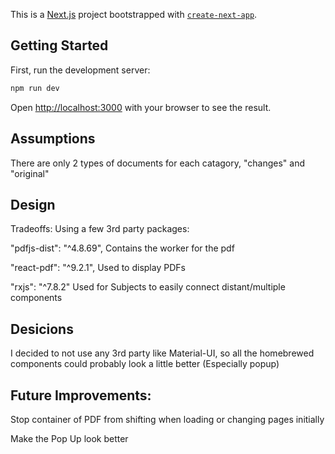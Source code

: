 This is a [Next.js](https://nextjs.org) project bootstrapped with [`create-next-app`](https://nextjs.org/docs/app/api-reference/cli/create-next-app).

## Getting Started

First, run the development server:

```bash
npm run dev
```

Open [http://localhost:3000](http://localhost:3000) with your browser to see the result.

## Assumptions

There are only 2 types of documents for each catagory, "changes" and "original"

## Design

Tradeoffs: Using a few 3rd party packages: 

"pdfjs-dist": "^4.8.69",
  Contains the worker for the pdf

"react-pdf": "^9.2.1",
  Used to display PDFs

"rxjs": "^7.8.2"
  Used for Subjects to easily connect distant/multiple components

## Desicions
I decided to not use any 3rd party like Material-UI, so all the homebrewed components could probably look a little better (Especially popup)

## Future Improvements:
Stop container of PDF from shifting when loading or changing pages initially

Make the Pop Up look better
